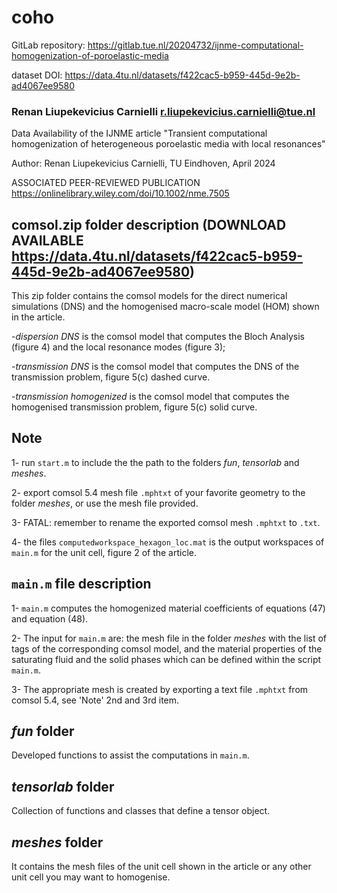 # coho

GitLab repository: https://gitlab.tue.nl/20204732/ijnme-computational-homogenization-of-poroelastic-media

dataset DOI: https://data.4tu.nl/datasets/f422cac5-b959-445d-9e2b-ad4067ee9580

### Renan Liupekevicius Carnielli [r.liupekevicius.carnielli@tue.nl](mailto::r.liupekevicius.carnielli@tue.nl)

Data Availability of the IJNME article "Transient computational homogenization of heterogeneous poroelastic media with local resonances"

Author: Renan Liupekevicius Carnielli, TU Eindhoven, April 2024

ASSOCIATED PEER-REVIEWED PUBLICATION
https://onlinelibrary.wiley.com/doi/10.1002/nme.7505

## comsol.zip folder description (DOWNLOAD AVAILABLE https://data.4tu.nl/datasets/f422cac5-b959-445d-9e2b-ad4067ee9580)

This zip folder contains the comsol models for the direct numerical simulations (DNS) and the homogenised macro-scale model (HOM) shown in the article. 

-*dispersion DNS* is the comsol model that computes the Bloch Analysis (figure 4) and the local resonance modes (figure 3);

-*transmission DNS* is the comsol model that computes the DNS of the transmission problem, figure 5(c) dashed curve.

-*transmission homogenized* is the comsol model that computes the homogenised transmission problem, figure 5(c) solid curve.


## Note

1- run `start.m` to include the the path to the folders *fun*, *tensorlab* and *meshes*.

2- export comsol 5.4 mesh file `.mphtxt` of your favorite geometry to the folder *meshes*, or use the mesh file provided.

3- FATAL: remember to rename the exported comsol mesh `.mphtxt` to `.txt`.

4- the files `computedworkspace_hexagon_loc.mat` is the output workspaces of `main.m` for the unit cell, figure 2 of the article.
## `main.m` file description

1- `main.m` computes the homogenized material coefficients of equations (47) and equation (48).

2-  The input for `main.m` are: the mesh file in the folder *meshes* with the list of tags of the corresponding comsol model, and the material properties of the saturating fluid and the solid phases which can be defined within the script `main.m`.

3-  The appropriate mesh is created by exporting a text file `.mphtxt` from comsol 5.4, see 'Note' 2nd and 3rd item.


## *fun* folder
Developed functions to assist the computations in `main.m`.

## *tensorlab* folder
Collection of functions and classes that define a tensor object.

## *meshes* folder
It contains the mesh files of the unit cell shown in the article or any other unit cell you may want to homogenise. 
